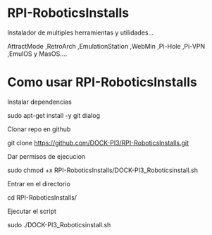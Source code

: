 # RPI-RoboticsInstalls
 Instalador de multiples herramientas y utilidades...

 AttractMode ,RetroArch ,EmulationStation ,WebMin ,Pi-Hole ,Pi-VPN ,EmulOS y MasOS....
 
 # Como usar RPI-RoboticsInstalls
 Instalar dependencias
 
 sudo apt-get install -y git dialog
 
 
 Clonar repo en github
 
 git clone https://github.com/DOCK-PI3/RPI-RoboticsInstalls.git
 
 
 Dar permisos de ejecucion
 
 sudo chmod +x RPI-RoboticsInstalls/DOCK-PI3_Roboticsinstall.sh
 
 
 Entrar en el directorio
 
 cd RPI-RoboticsInstalls/
 
 
 Ejecutar el script
 
 sudo ./DOCK-PI3_Roboticsinstall.sh